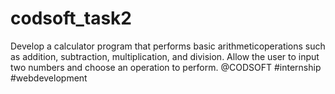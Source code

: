 # codsoft_task2
Develop a calculator program that performs basic arithmeticoperations such as addition, subtraction, multiplication, and division. Allow the user to input two numbers and choose an operation to perform.
@CODSOFT
#internship #webdevelopment
